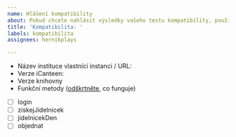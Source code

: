 ```yaml
---
name: Hlášení kompatibility
about: Pokud chcete nahlásit výsledky vašeho testu kompatibility, použijte tuto předlohu
title: 'Kompatibilita: '
labels: kompatibilita
assignees: hernikplays

---
```


- Název instituce vlastnící instanci / URL:
- Verze iCanteen:
- Verze knihovny
- Funkční metody ([odškrtněte](https://docs.github.com/en/get-started/writing-on-github/getting-started-with-writing-and-formatting-on-github/basic-writing-and-formatting-syntax#task-lists), co funguje)

- [ ] login
- [ ] ziskejJidelnicek
- [ ] jidelnicekDen
- [ ] objednat
